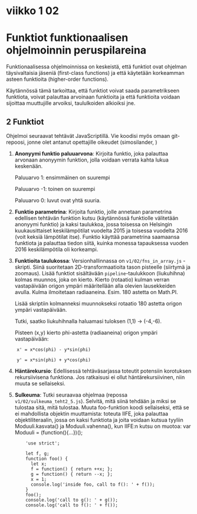 # viikko 1 02


# Funktiot funktionaalisen ohjelmoinnin peruspilareina 

Funktionaalisessa ohjelmoinnissa on keskeistä, että funktiot ovat ohjelman täysivaltaisia jäseniä (first-class functions) ja että käytetään korkeamman asteen funktioita (higher-order functions). 

Käytännössä tämä tarkoittaa, että funktiot voivat saada parametrikseen funktiota, voivat palauttaa arvoinaan funktioita ja että funktioita voidaan sijoittaa muuttujille arvoiksi, taululkoiden alkioiksi jne.

## 2 Funktiot

Ohjelmoi seuraavat tehtävät JavaScriptillä.
Vie koodisi myös omaan git-repoosi, jonne olet antanut opettajille oikeudet (simosilander, )


1. <b>Anonyymi funktio paluuarvona</b>: Kirjoita funktio, joka palauttaa arvonaan anonyymin funktion, jolla voidaan verrata kahta lukua keskenään. 

    Paluuarvo  1: ensimmäinen on suurempi

    Paluuarvo -1: toinen on suurempi

    Paluuarvo  0: luvut ovat yhtä suuria.
    

2. <b>Funktio parametrina</b>: Kirjoita funktio, jolle annetaan parametrina edellisen tehtävän funktion kutsu (käytännössä funktiolle välitetään anonyymi funktio) ja kaksi taulukkoa, jossa toisessa on Helsingin kuukausittaiset keskilämpötilat vuodelta 2015 ja toisessa vuodelta 2016 (voit keksiä lämpötilat itse).
Funktio käyttää parametrina saamaansa funktiota ja palauttaa tiedon siitä, kuinka monessa tapauksessa vuoden 2016 keskilämpötila oli korkeampi.


3. <b>Funktioita taulukossa</b>: Versionhallinnassa on <code>v1/02/fns_in_array.js</code> -skripti. Siinä suoritetaan 2D-transformaatioita tason pisteelle (siirtymä ja zoomaus). 
Lisää funktiot sisältävään <code>pipeline</code>-taulukkoon (liukuhihna) kolmas muunnos, joka on kierto. Kierto (rotaatio) kulman verran vastapäivään origon ympäri määritellään alla olevien lausekkeiden avulla.
Kulma ilmoitetaan radiaaneina. Esim. 180 astetta on Math.PI. 

    Lisää skriptiin kolmanneksi muunnokseksi rotaatio 180 astetta origon ympäri vastapäivään.

    Tutki, saatko liukuhihnalla haluamasi tuloksen (1,1) -> (-4,-6).
    
    Pisteen (x,y) kierto phi-astetta (radiaaneina) origon ympäri vastapäivään:


```
    x' = x*cos(phi) - y*sin(phi)
    
    y' = x*sin(phi) + y*cos(phi)
```


4. <b>Häntärekursio</b>: Edellisessä tehtäväsarjassa toteutit potensiin korotuksen rekursiivisena funktiona. Jos ratkaisusi ei ollut häntärekursiivinen, niin muuta se sellaiseksi.
 

5. <b>Sulkeuma</b>: Tutki seuraavaa ohjelmaa (repossa <code> v1/02/sulkeuma_teht2_5.js</code>). Selvitä, mitä siinä tehdään ja miksi se tulostaa sitä, mitä tulostaa. Muuta foo-funktion koodi sellaiseksi, että se ei mahdollista objektin muuttamista: 
toteuta IIFE, joka palauttaa objektiliteraalin, jossa on kaksi funktiota ja joita voidaan kutsua tyyliin Moduuli.kasvata() ja Moduuli.vahenna(), kun IIFE:n kutsu on muotoa:  var Moduuli = (function(){...})();

    ```
        'use strict';
        
        let f, g;
        function foo() {
          let x;
          f = function() { return ++x; };
          g = function() { return --x; };
          x = 1;
          console.log('inside foo, call to f(): ' + f());
        }
        foo();  
        console.log('call to g(): ' + g()); 
        console.log('call to f(): ' + f());  
    ```

